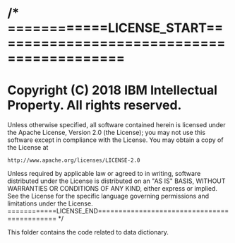 /*
============LICENSE_START==========================================
===================================================================
Copyright (C) 2018 IBM Intellectual Property. All rights reserved.
===================================================================

Unless otherwise specified, all software contained herein is licensed
under the Apache License, Version 2.0 (the License);
you may not use this software except in compliance with the License.
You may obtain a copy of the License at

    http://www.apache.org/licenses/LICENSE-2.0

Unless required by applicable law or agreed to in writing, software
distributed under the License is distributed on an "AS IS" BASIS,
WITHOUT WARRANTIES OR CONDITIONS OF ANY KIND, either express or implied.
See the License for the specific language governing permissions and
limitations under the License.
============LICENSE_END============================================
*/

This folder contains the code related to data dictionary.